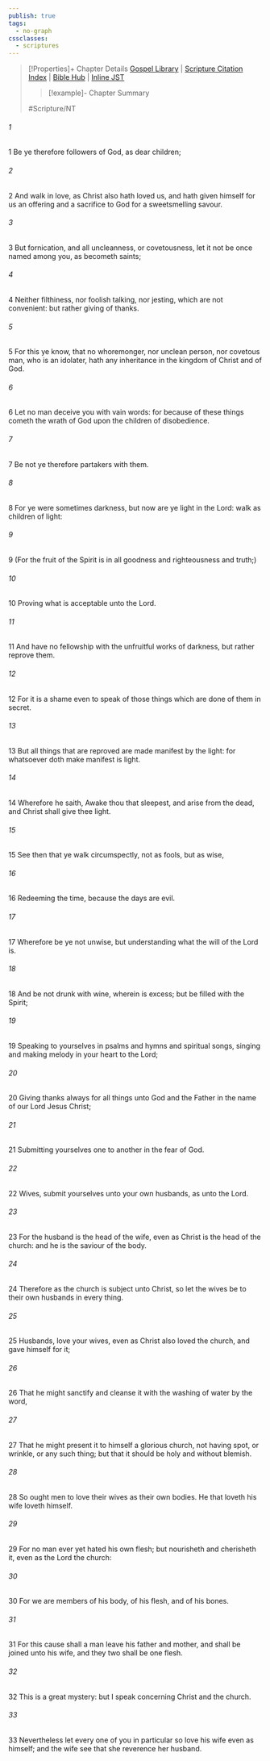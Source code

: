 ```yaml
---
publish: true
tags:
  - no-graph
cssclasses:
  - scriptures
---
```

>[!Properties]+ Chapter Details
>[Gospel Library](https://churchofjesuschrist.org/study/scriptures/nt/eph/5?lang=eng)    |    [Scripture Citation Index](https://scriptures.byu.edu/#09505::c09505)    |    [Bible Hub](https://biblehub.com/ephesians/5.htm)    |    [Inline JST](https://scripturetoolbox.com/html/ic/Ephesians/5.html)
>>[!example]- Chapter Summary
>> 
> 
>
>#Scripture/NT
###### 1
1 Be ye therefore followers of God, as dear children;
###### 2
2 And walk in love, as Christ also hath loved us, and hath given himself for us an offering and a sacrifice to God for a sweetsmelling savour.
###### 3
3 But fornication, and all uncleanness, or covetousness, let it not be once named among you, as becometh saints;
###### 4
4 Neither filthiness, nor foolish talking, nor jesting, which are not convenient: but rather giving of thanks.
###### 5
5 For this ye know, that no whoremonger, nor unclean person, nor covetous man, who is an idolater, hath any inheritance in the kingdom of Christ and of God.
###### 6
6 Let no man deceive you with vain words: for because of these things cometh the wrath of God upon the children of disobedience.
###### 7
7 Be not ye therefore partakers with them.
###### 8
8 For ye were sometimes darkness, but now are ye light in the Lord: walk as children of light:
###### 9
9 (For the fruit of the Spirit is in all goodness and righteousness and truth;)
###### 10
10 Proving what is acceptable unto the Lord.
###### 11
11 And have no fellowship with the unfruitful works of darkness, but rather reprove them.
###### 12
12 For it is a shame even to speak of those things which are done of them in secret.
###### 13
13 But all things that are reproved are made manifest by the light: for whatsoever doth make manifest is light.
###### 14
14 Wherefore he saith, Awake thou that sleepest, and arise from the dead, and Christ shall give thee light.
###### 15
15 See then that ye walk circumspectly, not as fools, but as wise,
###### 16
16 Redeeming the time, because the days are evil.
###### 17
17 Wherefore be ye not unwise, but understanding what the will of the Lord is.
###### 18
18 And be not drunk with wine, wherein is excess; but be filled with the Spirit;
###### 19
19 Speaking to yourselves in psalms and hymns and spiritual songs, singing and making melody in your heart to the Lord;
###### 20
20 Giving thanks always for all things unto God and the Father in the name of our Lord Jesus Christ;
###### 21
21 Submitting yourselves one to another in the fear of God.
###### 22
22 Wives, submit yourselves unto your own husbands, as unto the Lord.
###### 23
23 For the husband is the head of the wife, even as Christ is the head of the church: and he is the saviour of the body.
###### 24
24 Therefore as the church is subject unto Christ, so let the wives be to their own husbands in every thing.
###### 25
25 Husbands, love your wives, even as Christ also loved the church, and gave himself for it;
###### 26
26 That he might sanctify and cleanse it with the washing of water by the word,
###### 27
27 That he might present it to himself a glorious church, not having spot, or wrinkle, or any such thing; but that it should be holy and without blemish.
###### 28
28 So ought men to love their wives as their own bodies. He that loveth his wife loveth himself.
###### 29
29 For no man ever yet hated his own flesh; but nourisheth and cherisheth it, even as the Lord the church:
###### 30
30 For we are members of his body, of his flesh, and of his bones.
###### 31
31 For this cause shall a man leave his father and mother, and shall be joined unto his wife, and they two shall be one flesh.
###### 32
32 This is a great mystery: but I speak concerning Christ and the church.
###### 33
33 Nevertheless let every one of you in particular so love his wife even as himself; and the wife see that she reverence her husband.
